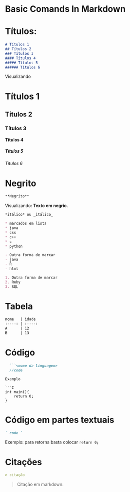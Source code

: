 # Basic Comands In Markdown

# Títulos:

```Markdown
# Títulos 1
## Títulos 2
### Títulos 3
#### Títulos 4
##### Títulos 5
###### Títulos 6
```
Visualizando 
# Títulos 1
## Títulos 2
### Títulos 3
#### Títulos 4
##### Títulos 5
###### Títulos 6


# Negrito
```Markdown
**Negrito**
```
Visualizando: **Texto em negrio**.

```Markdown
*itálico* ou _itálico_
```

```Markdown
* marcados em lista
* java
* css
* c++
* c
* python
```
  
```Markdown
- Outra forma de marcar
- java
- R
- html
```

```Markdown
1. Outra forma de marcar
2. Ruby
3. SQL
```

# Tabela

```Markdown
nome   | idade
:----: | :----:
A      | 12
B      | 13

```
 

# Código

```Markdown
  ```<nome da linguagem>
  //code
  ```
```
Exemplo

```C
int main(){
    return 0;
}
```

# Código em partes textuais

```Markdown
` code `
```
Exemplo: para retorna basta colocar `return 0;`

# Citações

```Markdown
> citação
```
> Citação em markdown.
